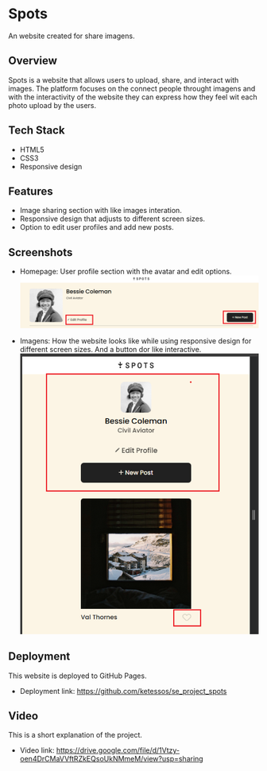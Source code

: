 # Spots

An website created for share imagens.

## Overview  

Spots is a website that allows users to upload, share, and interact with images. The platform focuses on the connect people throught imagens and with the interactivity of the website they can express how they feel wit each photo upload by the users.

## Tech Stack
- HTML5
- CSS3
- Responsive design

## Features
- Image sharing section with like images interation.
- Responsive design that adjusts to different screen sizes.
- Option to edit user profiles and add new posts.

## Screenshots

- Homepage: User profile section with the avatar and edit options.
![Profile](./images/profile__screenshot.png)

- Imagens: How the website looks like while using responsive design for different screen sizes. And a button dor like interactive.
![Responsive Design](./images/responsive__design_screenshot.png)


## Deployment

This website is deployed to GitHub Pages.

- Deployment link: https://github.com/ketessos/se_project_spots

## Video

This is a short explanation of the project.
- Video link: https://drive.google.com/file/d/1Vtzy-oen4DrCMaVVftRZkEQsoUkNMmeM/view?usp=sharing